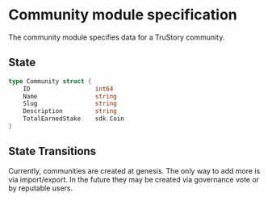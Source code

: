 # Community module specification

The community module specifies data for a TruStory community.

## State

```go
type Community struct {
    ID                  int64         
    Name                string        
    Slug                string        
    Description         string        
    TotalEarnedStake    sdk.Coin      
}
```

## State Transitions

Currently, communities are created at genesis. The only way to add more is via import/export. In the future they may be created via governance vote or by reputable users.
